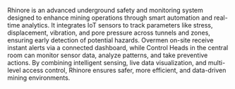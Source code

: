 Rhinore is an advanced underground safety and monitoring system designed to enhance mining operations through smart automation and real-time analytics. It integrates IoT sensors to track parameters like stress, displacement, vibration, and pore pressure across tunnels and zones, ensuring early detection of potential hazards. Overmen on-site receive instant alerts via a connected dashboard, while Control Heads in the central room can monitor sensor data, analyze patterns, and take preventive actions. By combining intelligent sensing, live data visualization, and multi-level access control, Rhinore ensures safer, more efficient, and data-driven mining environments.
